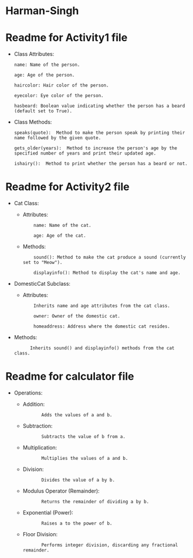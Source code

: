 # Harman-Singh

# Readme for Activity1 file 

* Class Attributes:

      name: Name of the person.
      
      age: Age of the person.
      
      haircolor: Hair color of the person.
      
      eyecolor: Eye color of the person.
      
      hasbeard: Boolean value indicating whether the person has a beard (default set to True).

* Class Methods:

      speaks(quote):  Method to make the person speak by printing their name followed by the given quote.
      
      gets_older(years):  Method to increase the person's age by the specified number of years and print their updated age.
      
      ishairy():  Method to print whether the person has a beard or not.

# Readme for Activity2 file

* Cat Class:
  - Attributes:
    
            name: Name of the cat.
    
            age: Age of the cat.
  - Methods:
    
            sound(): Method to make the cat produce a sound (currently set to "Meow").
    
            displayinfo(): Method to display the cat's name and age.

* DomesticCat Subclass:
  
  - Attributes:
    
            Inherits name and age attributes from the cat class.
    
            owner: Owner of the domestic cat.
    
            homeaddress: Address where the domestic cat resides.
    
* Methods:
  
            Inherits sound() and displayinfo() methods from the cat class.

# Readme for calculator file

* Operations:

     - Addition:
       
                  Adds the values of a and b.
       
     - Subtraction:
       
                  Subtracts the value of b from a.
       
     - Multiplication:
       
                  Multiplies the values of a and b.
       
     - Division:
       
                  Divides the value of a by b.
       
     - Modulus Operator (Remainder):
       
                  Returns the remainder of dividing a by b.
       
     - Exponential (Power):
       
                  Raises a to the power of b.
       
     - Floor Division:
       
                  Performs integer division, discarding any fractional remainder.
